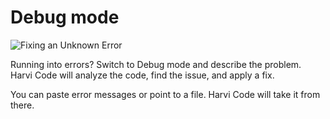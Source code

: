 # Debug mode

  <img src="images/unknown_error_stripe_rb.png" alt="Fixing an Unknown Error" />

Running into errors? Switch to Debug mode and describe the problem. Harvi Code will analyze the code, find the issue, and apply a fix.

You can paste error messages or point to a file. Harvi Code will take it from there.
